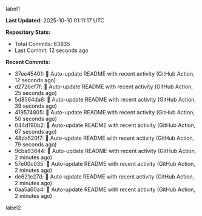 
label1 
<!-- ACTIVITY_START -->
**Last Updated:** 2025-10-10 01:11:17 UTC

**Repository Stats:**
- Total Commits: 63935
- Last Commit: 12 seconds ago

**Recent Commits:**
- 37ee45401: 🤖 Auto-update README with recent activity (GitHub Action, 12 seconds ago)
- d2726ef7f: 🤖 Auto-update README with recent activity (GitHub Action, 25 seconds ago)
- 5d8564da6: 🤖 Auto-update README with recent activity (GitHub Action, 39 seconds ago)
- 419574805: 🤖 Auto-update README with recent activity (GitHub Action, 50 seconds ago)
- 044d190b2: 🤖 Auto-update README with recent activity (GitHub Action, 67 seconds ago)
- 48da520f7: 🤖 Auto-update README with recent activity (GitHub Action, 79 seconds ago)
- 9cba93644: 🤖 Auto-update README with recent activity (GitHub Action, 2 minutes ago)
- 57e00c035: 🤖 Auto-update README with recent activity (GitHub Action, 2 minutes ago)
- de621e27d: 🤖 Auto-update README with recent activity (GitHub Action, 2 minutes ago)
- 0aa5a60a4: 🤖 Auto-update README with recent activity (GitHub Action, 2 minutes ago)
<!-- ACTIVITY_END -->

label2
